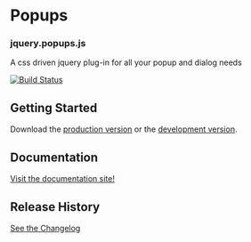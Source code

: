 # Popups

### jquery.popups.js
A css driven jquery plug-in for all your popup and dialog needs

[![Build Status](https://api.travis-ci.org/Harris-Miller/Popups.svg?branch=master)](https://travis-ci.org/Harris-Miller/Popups)

## Getting Started
Download the [production version][prod] or the [development version][dev].

[prod]: https://raw.github.com/harris-miller/Popups/master/dist/jquery.popups.min.js
[dev]: https://raw.github.com/harris-miller/Popups/master/dist/jquery.popups.js

## Documentation
[Visit the documentation site!](http://harris-miller.github.io/Popups/)

## Release History
[See the Changelog](https://github.com/Harris-Miller/Popups/blob/master/CHANGELOG.md)
